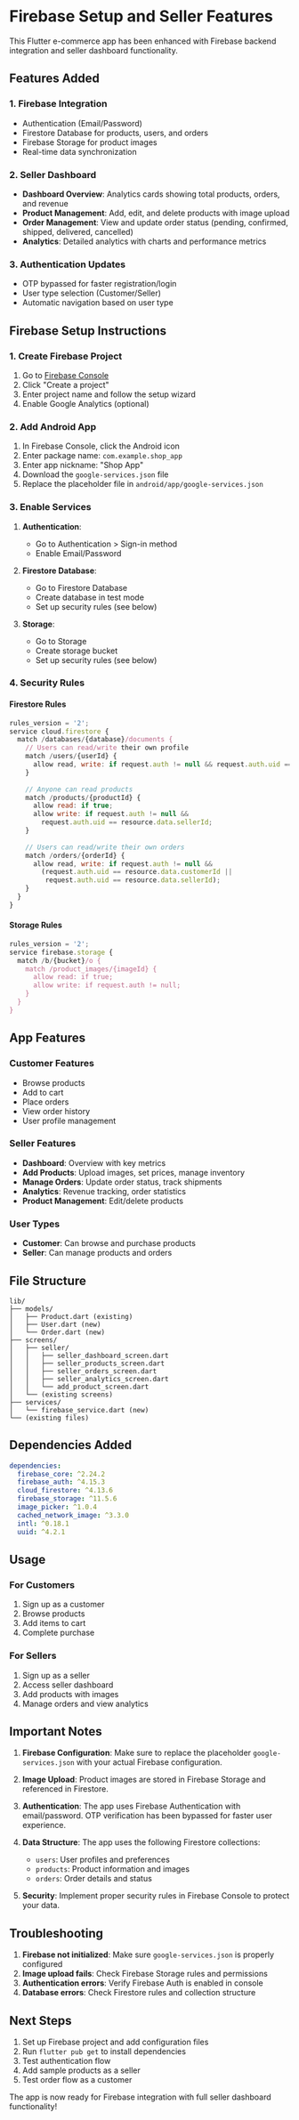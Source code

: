# Firebase Setup and Seller Features

This Flutter e-commerce app has been enhanced with Firebase backend integration and seller dashboard functionality.

## Features Added

### 1. Firebase Integration
- Authentication (Email/Password)
- Firestore Database for products, users, and orders
- Firebase Storage for product images
- Real-time data synchronization

### 2. Seller Dashboard
- **Dashboard Overview**: Analytics cards showing total products, orders, and revenue
- **Product Management**: Add, edit, and delete products with image upload
- **Order Management**: View and update order status (pending, confirmed, shipped, delivered, cancelled)
- **Analytics**: Detailed analytics with charts and performance metrics

### 3. Authentication Updates
- OTP bypassed for faster registration/login
- User type selection (Customer/Seller)
- Automatic navigation based on user type

## Firebase Setup Instructions

### 1. Create Firebase Project
1. Go to [Firebase Console](https://console.firebase.google.com/)
2. Click "Create a project"
3. Enter project name and follow the setup wizard
4. Enable Google Analytics (optional)

### 2. Add Android App
1. In Firebase Console, click the Android icon
2. Enter package name: `com.example.shop_app`
3. Enter app nickname: "Shop App"
4. Download the `google-services.json` file
5. Replace the placeholder file in `android/app/google-services.json`

### 3. Enable Services
1. **Authentication**:
   - Go to Authentication > Sign-in method
   - Enable Email/Password

2. **Firestore Database**:
   - Go to Firestore Database
   - Create database in test mode
   - Set up security rules (see below)

3. **Storage**:
   - Go to Storage
   - Create storage bucket
   - Set up security rules (see below)

### 4. Security Rules

#### Firestore Rules
```javascript
rules_version = '2';
service cloud.firestore {
  match /databases/{database}/documents {
    // Users can read/write their own profile
    match /users/{userId} {
      allow read, write: if request.auth != null && request.auth.uid == userId;
    }
    
    // Anyone can read products
    match /products/{productId} {
      allow read: if true;
      allow write: if request.auth != null && 
        request.auth.uid == resource.data.sellerId;
    }
    
    // Users can read/write their own orders
    match /orders/{orderId} {
      allow read, write: if request.auth != null && 
        (request.auth.uid == resource.data.customerId || 
         request.auth.uid == resource.data.sellerId);
    }
  }
}
```

#### Storage Rules
```javascript
rules_version = '2';
service firebase.storage {
  match /b/{bucket}/o {
    match /product_images/{imageId} {
      allow read: if true;
      allow write: if request.auth != null;
    }
  }
}
```

## App Features

### Customer Features
- Browse products
- Add to cart
- Place orders
- View order history
- User profile management

### Seller Features
- **Dashboard**: Overview with key metrics
- **Add Products**: Upload images, set prices, manage inventory
- **Manage Orders**: Update order status, track shipments
- **Analytics**: Revenue tracking, order statistics
- **Product Management**: Edit/delete products

### User Types
- **Customer**: Can browse and purchase products
- **Seller**: Can manage products and orders

## File Structure

```
lib/
├── models/
│   ├── Product.dart (existing)
│   ├── User.dart (new)
│   └── Order.dart (new)
├── screens/
│   ├── seller/
│   │   ├── seller_dashboard_screen.dart
│   │   ├── seller_products_screen.dart
│   │   ├── seller_orders_screen.dart
│   │   ├── seller_analytics_screen.dart
│   │   └── add_product_screen.dart
│   └── (existing screens)
├── services/
│   └── firebase_service.dart (new)
└── (existing files)
```

## Dependencies Added

```yaml
dependencies:
  firebase_core: ^2.24.2
  firebase_auth: ^4.15.3
  cloud_firestore: ^4.13.6
  firebase_storage: ^11.5.6
  image_picker: ^1.0.4
  cached_network_image: ^3.3.0
  intl: ^0.18.1
  uuid: ^4.2.1
```

## Usage

### For Customers
1. Sign up as a customer
2. Browse products
3. Add items to cart
4. Complete purchase

### For Sellers
1. Sign up as a seller
2. Access seller dashboard
3. Add products with images
4. Manage orders and view analytics

## Important Notes

1. **Firebase Configuration**: Make sure to replace the placeholder `google-services.json` with your actual Firebase configuration.

2. **Image Upload**: Product images are stored in Firebase Storage and referenced in Firestore.

3. **Authentication**: The app uses Firebase Authentication with email/password. OTP verification has been bypassed for faster user experience.

4. **Data Structure**: The app uses the following Firestore collections:
   - `users`: User profiles and preferences
   - `products`: Product information and images
   - `orders`: Order details and status

5. **Security**: Implement proper security rules in Firebase Console to protect your data.

## Troubleshooting

1. **Firebase not initialized**: Make sure `google-services.json` is properly configured
2. **Image upload fails**: Check Firebase Storage rules and permissions
3. **Authentication errors**: Verify Firebase Auth is enabled in console
4. **Database errors**: Check Firestore rules and collection structure

## Next Steps

1. Set up Firebase project and add configuration files
2. Run `flutter pub get` to install dependencies
3. Test authentication flow
4. Add sample products as a seller
5. Test order flow as a customer

The app is now ready for Firebase integration with full seller dashboard functionality! 